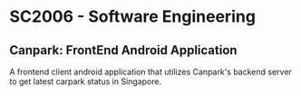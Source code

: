 # SC2006 - Software Engineering 
## Canpark: FrontEnd Android Application

A frontend client android application that utilizes Canpark's backend server to get latest carpark status in Singapore.

